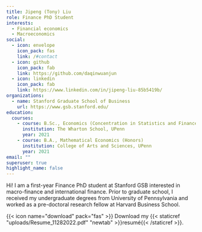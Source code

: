 ```yaml
---
title: Jipeng (Tony) Liu
role: Finance PhD Student
interests:
  - Financial economics
  - Macroeconomics
social:
  - icon: envelope
    icon_pack: fas
    link: /#contact
  - icon: github
    icon_pack: fab
    link: https://github.com/daqinwuanjun
  - icon: linkedin
    icon_pack: fab
    link: https://www.linkedin.com/in/jipeng-liu-85b5419b/
organizations:
  - name: Stanford Graduate School of Business
    url: https://www.gsb.stanford.edu/
education:
  courses:
    - course: B.Sc., Economics (Concentration in Statistics and Finance)
      institution: The Wharton School, UPenn
      year: 2021
    - course: B.A., Mathematical Economics (Honors)
      institution: College of Arts and Sciences, UPenn
      year: 2021
email: ""
superuser: true
highlight_name: false
---
```


Hi! I am a first-year Finance PhD student at Stanford GSB interested in macro-finance and international finance. Prior to graduate school, I received my undergraduate degrees from University of Pennsylvania and worked as a pre-doctoral research fellow at Harvard Business School.




{{< icon name="download" pack="fas" >}} Download my {{< staticref "uploads/Resume_11282022.pdf" "newtab" >}}resumé{{< /staticref >}}.


